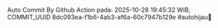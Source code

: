Auto Commit By Github Action pada: 2025-10-28 19:45:32 WIB, COMMIT_UUID 8dc093ea-f1b6-4ab3-af6a-60c7947b129e #autohijau🗿
